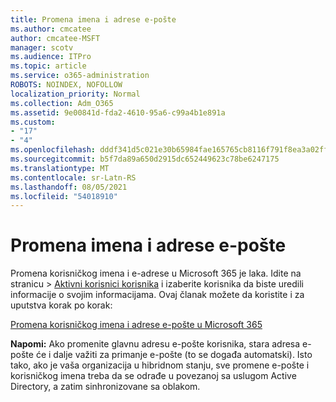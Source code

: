 ```yaml
---
title: Promena imena i adrese e-pošte
ms.author: cmcatee
author: cmcatee-MSFT
manager: scotv
ms.audience: ITPro
ms.topic: article
ms.service: o365-administration
ROBOTS: NOINDEX, NOFOLLOW
localization_priority: Normal
ms.collection: Adm_O365
ms.assetid: 9e00841d-fda2-4610-95a6-c99a4b1e891a
ms.custom:
- "17"
- "4"
ms.openlocfilehash: dddf341d5c021e30b65984fae165765cb8116f791f8ea3a02ff70f27e73c19f7
ms.sourcegitcommit: b5f7da89a650d2915dc652449623c78be6247175
ms.translationtype: MT
ms.contentlocale: sr-Latn-RS
ms.lasthandoff: 08/05/2021
ms.locfileid: "54018910"
---
```

# <a name="change-a-name-and-email-address"></a>Promena imena i adrese e-pošte

Promena korisničkog imena i e-adrese u Microsoft 365 je laka. Idite na  stranicu \> [Aktivni korisnici korisnika](https://go.microsoft.com/fwlink/p/?linkid=834822) i izaberite korisnika da biste uredili informacije o svojim informacijama. Ovaj članak možete da koristite i za uputstva korak po korak:
  
[Promena korisničkog imena i adrese e-pošte u Microsoft 365](https://docs.microsoft.com/microsoft-365/admin/add-users/change-a-user-name-and-email-address)
  
 **Napomi:** Ako promenite glavnu adresu e-pošte korisnika, stara adresa e-pošte će i dalje važiti za primanje e-pošte (to se događa automatski). Isto tako, ako je vaša organizacija u hibridnom stanju, sve promene e-pošte i korisničkog imena treba da se odrađe u povezanoj sa uslugom Active Directory, a zatim sinhronizovane sa oblakom.
